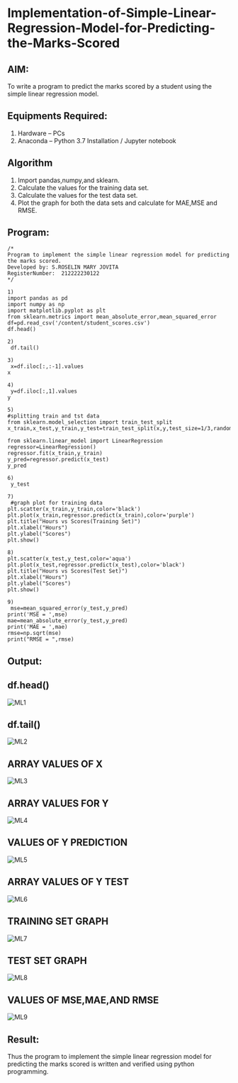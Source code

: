 # Implementation-of-Simple-Linear-Regression-Model-for-Predicting-the-Marks-Scored

## AIM:
To write a program to predict the marks scored by a student using the simple linear regression model.

## Equipments Required:
1. Hardware – PCs
2. Anaconda – Python 3.7 Installation / Jupyter notebook

## Algorithm
1. Import pandas,numpy,and sklearn.
2. Calculate the values for the training data set.
3. Calculate the values for the test data set.
4. Plot the graph for both the data sets and calculate for MAE,MSE and RMSE.

## Program:
```
/*
Program to implement the simple linear regression model for predicting the marks scored.
Developed by: S.ROSELIN MARY JOVITA
RegisterNumber:  212222230122
*/
```
```
1)
import pandas as pd
import numpy as np
import matplotlib.pyplot as plt
from sklearn.metrics import mean_absolute_error,mean_squared_error
df=pd.read_csv('/content/student_scores.csv')
df.head()

2)
 df.tail()

3)
 x=df.iloc[:,:-1].values
x

4)
 y=df.iloc[:,1].values
y

5)
#splitting train and tst data
from sklearn.model_selection import train_test_split
x_train,x_test,y_train,y_test=train_test_split(x,y,test_size=1/3,random_state=0)

from sklearn.linear_model import LinearRegression
regressor=LinearRegression()
regressor.fit(x_train,y_train)
y_pred=regressor.predict(x_test)
y_pred

6)
 y_test

7)
 #graph plot for training data
plt.scatter(x_train,y_train,color='black')
plt.plot(x_train,regressor.predict(x_train),color='purple')
plt.title("Hours vs Scores(Training Set)")
plt.xlabel("Hours")
plt.ylabel("Scores")
plt.show()

8)
plt.scatter(x_test,y_test,color='aqua')
plt.plot(x_test,regressor.predict(x_test),color='black')
plt.title("Hours vs Scores(Test Set)")
plt.xlabel("Hours")
plt.ylabel("Scores")
plt.show()

9)
 mse=mean_squared_error(y_test,y_pred)
print('MSE = ',mse)
mae=mean_absolute_error(y_test,y_pred)
print('MAE = ',mae)
rmse=np.sqrt(mse)
print("RMSE = ",rmse)

```

## Output:

## df.head()
![ML1](https://github.com/Roselinjovita/Implementation-of-Simple-Linear-Regression-Model-for-Predicting-the-Marks-Scored/assets/119104296/04b13a44-0138-4b7a-a0d8-fc7729167297)

## df.tail()
![ML2](https://github.com/Roselinjovita/Implementation-of-Simple-Linear-Regression-Model-for-Predicting-the-Marks-Scored/assets/119104296/d9863f02-c6da-4624-a95e-4bf7e38e2b22)

## ARRAY VALUES OF X
![ML3](https://github.com/Roselinjovita/Implementation-of-Simple-Linear-Regression-Model-for-Predicting-the-Marks-Scored/assets/119104296/e8453028-2ec8-460b-bb23-7cea4b693ce9)

## ARRAY VALUES FOR Y
![ML4](https://github.com/Roselinjovita/Implementation-of-Simple-Linear-Regression-Model-for-Predicting-the-Marks-Scored/assets/119104296/7e4185af-70ea-4ee1-a67b-0ac4160565b3)

## VALUES OF Y PREDICTION
![ML5](https://github.com/Roselinjovita/Implementation-of-Simple-Linear-Regression-Model-for-Predicting-the-Marks-Scored/assets/119104296/8915c8cd-cd8f-4b7c-8a37-a15d886905d7)

## ARRAY VALUES OF Y TEST
![ML6](https://github.com/Roselinjovita/Implementation-of-Simple-Linear-Regression-Model-for-Predicting-the-Marks-Scored/assets/119104296/8c75828d-cdce-4359-8a4a-0be8390ecd5c)

## TRAINING SET GRAPH
![ML7](https://github.com/Roselinjovita/Implementation-of-Simple-Linear-Regression-Model-for-Predicting-the-Marks-Scored/assets/119104296/15fcb028-b206-40b3-ad60-cf326af0ff3e)

## TEST SET GRAPH
![ML8](https://github.com/Roselinjovita/Implementation-of-Simple-Linear-Regression-Model-for-Predicting-the-Marks-Scored/assets/119104296/7ad629d3-cb46-44a1-8620-4cac9a171847)

## VALUES OF MSE,MAE,AND RMSE
![ML9](https://github.com/Roselinjovita/Implementation-of-Simple-Linear-Regression-Model-for-Predicting-the-Marks-Scored/assets/119104296/fab3399b-0a15-4735-9ea8-b50a13258aff)







## Result:
Thus the program to implement the simple linear regression model for predicting the marks scored is written and verified using python programming.
